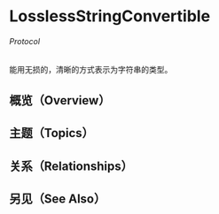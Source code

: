 # LosslessStringConvertible

###### Protocol

能用无损的，清晰的方式表示为字符串的类型。

## 概览（Overview）

## 主题（Topics）

## 关系（Relationships）

## 另见（See Also）